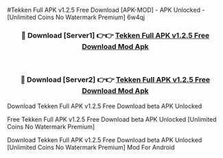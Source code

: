 #Tekken Full APK v1.2.5 Free Download [APK-MOD] - APK Unlocked - [Unlimited Coins No Watermark Premium] 6w4qj



<div align="center">

<h3>🔴 Download [Server1] 👉👉 <a href="https://momento.my/?title=Tekken_Full_APK_v1.2.5_Free_Download">Tekken Full APK v1.2.5 Free Download Mod Apk</a></h3><br>

<h3>🔴 Download [Server2] 👉👉 <a href="https://momento.my/?title=Tekken_Full_APK_v1.2.5_Free_Download">Tekken Full APK v1.2.5 Free Download Mod Apk</a></h3>
</div>



Download Tekken Full APK v1.2.5 Free Download beta APK Unlocked

Free Tekken Full APK v1.2.5 Free Download beta APK Unlocked [Unlimited Coins No Watermark Premium]

Download Tekken Full APK v1.2.5 Free Download beta APK Unlocked [Unlimited Coins No Watermark Premium] Mod For Android
